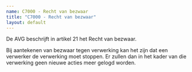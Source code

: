 ```yaml
---
name: C7000 - Recht van bezwaar
title: "C7000 - Recht van bezwaar"
layout: default
---
```

De AVG beschrijft in artikel 21 het Recht van bezwaar.

Bij aantekenen van bezwaar tegen verwerking kan het zijn dat een verwerker de verwerking moet stoppen. Er zullen dan in het kader van die verwerking geen nieuwe acties meer gelogd worden.

